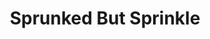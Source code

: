 ---
slug: sprunked-but-sprinkle-2266
title: Sprunked But Sprinkle
description: "Sprunked But Sprinkle is an exciting online game. Play for free directly in your browser!"
icon: /images/popular_mods/Sprunked But Sprinkle.png
url: https://wowtbc.net/sprunkin/sprunked-sprinkle/index.html
previewImage: /images/popular_mods/Sprunked But Sprinkle.png
type: popular mods

# SEO配置
seo:
  title: "Sprunked But Sprinkle - Play Free Online Game | Fun Browser Games"
  description: "Sprunked But Sprinkle - Play this fun online game for free in your browser. No download required!"
  ogImage: "/images/popular_mods/Sprunked But Sprinkle.png"
  keywords: "sprunked-but-sprinkle-2266, online game, browser game, free game, popular mods game, play online"

videoUrls:
  - https://www.youtube.com/embed/example1
  - https://www.youtube.com/embed/example2

whyPlay:
  title: "Why Play Sprunked But Sprinkle?"
  items:
    - "Immersive Gameplay: Sprunked But Sprinkle offers an engaging and immersive gaming experience that will keep you entertained for hours"
    - "Challenging Levels: Test your skills with increasingly difficult challenges and obstacles"
    - "Beautiful Graphics: Enjoy stunning visuals and smooth animations that bring the game world to life"
    - "Regular Updates: New content and features are added regularly to keep the game fresh and exciting"
    - "Free to Play: Experience all the fun without spending a penny"
    - "Community Features: Connect with other players, share strategies, and compete for high scores"
    - "Cross-Platform: Play on any device with a web browser, no downloads required"

features:
  title: "Key Features of Sprunked But Sprinkle"
  image: "/images/popular_mods/Sprunked But Sprinkle.png"
  items:
    - "Intuitive Controls: Easy to learn controls make Sprunked But Sprinkle accessible for players of all skill levels"
    - "Multiple Game Modes: Enjoy various gameplay options that provide different challenges and experiences"
    - "Character Customization: Personalize your gaming experience with unique characters and items"
    - "Achievement System: Complete special tasks to earn rewards and recognition"
    - "Leaderboards: Compete with players worldwide and see who can achieve the highest scores"

characteristics:
  title: "Game Characteristics"
  image: "/images/popular_mods/Sprunked But Sprinkle.png"
  items:
    - "Genre: Popular mods game with elements of strategy and skill"
    - "Difficulty: Suitable for both casual gamers and those seeking a challenge"
    - "Play Time: Quick sessions or extended gameplay, depending on your preference"
    - "Art Style: Vibrant and engaging visuals that enhance the gaming experience"
    - "Sound Design: Immersive audio that complements the gameplay perfectly"

info: "Sprunked But Sprinkle is an exciting online game that offers players a unique and engaging gaming experience. With its intuitive controls, stunning visuals, and challenging gameplay, Sprunked But Sprinkle provides hours of entertainment for players of all ages and skill levels. Whether you're looking for a quick gaming session during a break or an extended play session, Sprunked But Sprinkle delivers an immersive experience that will keep you coming back for more. The game features multiple levels of increasing difficulty, ensuring that players are constantly challenged as they progress. With regular updates adding new content and features, Sprunked But Sprinkle remains fresh and exciting, providing endless entertainment options for its growing community of players."

howToPlayIntro: "Welcome to Sprunked But Sprinkle! This guide will walk you through the basics and help you master the game. Whether you're a beginner or looking to improve your skills, these tips and instructions will enhance your gaming experience."

howToPlaySteps:
  - title: "Getting Started"
    description: "Begin your Sprunked But Sprinkle adventure by familiarizing yourself with the controls. Use your keyboard or mouse to navigate through the game interface. The tutorial will guide you through the basic mechanics and help you understand the objectives."
  - title: "Understanding the Objectives"
    description: "In Sprunked But Sprinkle, your main goal is to progress through levels by completing specific objectives. Each level presents unique challenges that require different strategies and approaches."
  - title: "Mastering the Controls"
    description: "Practice using the controls to improve your precision and reaction time. Sprunked But Sprinkle requires quick reflexes and strategic thinking to overcome obstacles and defeat opponents."
  - title: "Utilizing Power-ups"
    description: "Collect power-ups throughout the game to enhance your abilities and overcome difficult challenges. Each power-up offers unique advantages that can be crucial for success."
  - title: "Developing Strategies"
    description: "As you progress in Sprunked But Sprinkle, develop effective strategies for different scenarios. Analyze patterns, anticipate challenges, and adapt your approach to maximize your performance."

faq:
  title: "Frequently Asked Questions about Sprunked But Sprinkle"
  items:
    - question: "Is Sprunked But Sprinkle free to play?"
      answer: "Yes, Sprunked But Sprinkle is completely free to play directly in your web browser. No downloads or purchases are required to enjoy the full game experience."
    - question: "Can I play Sprunked But Sprinkle on mobile devices?"
      answer: "Yes, Sprunked But Sprinkle is optimized for both desktop and mobile play. You can enjoy the game on any device with a web browser and internet connection."
    - question: "Are there any in-game purchases?"
      answer: "While Sprunked But Sprinkle is free to play, there may be optional in-game purchases available for cosmetic items or additional features that don't affect core gameplay."
    - question: "How often is Sprunked But Sprinkle updated?"
      answer: "The developers regularly update Sprunked But Sprinkle with new content, features, and improvements based on player feedback and game performance."
    - question: "Can I play Sprunked But Sprinkle offline?"
      answer: "Currently, Sprunked But Sprinkle requires an internet connection to play as it's a browser-based online game."
    - question: "Is Sprunked But Sprinkle suitable for children?"
      answer: "Yes, Sprunked But Sprinkle is designed to be family-friendly and suitable for players of all ages."
    - question: "How do I report bugs or issues?"
      answer: "If you encounter any problems while playing Sprunked But Sprinkle, you can report them through the game's support page or contact the developers directly through their website."
    - question: "Still Have Questions?"
      answer: "If you have additional questions about Sprunked But Sprinkle that aren't covered in this FAQ, please visit our support center or contact our customer service team for assistance."
---